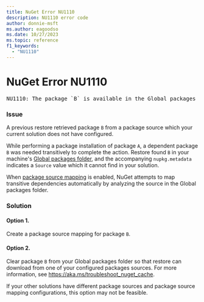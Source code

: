 ```yaml
---
title: NuGet Error NU1110
description: NU1110 error code
author: donnie-msft
ms.author: eagoodso
ms.date: 10/27/2023
ms.topic: reference
f1_keywords: 
  - "NU1110"
---
```


# NuGet Error NU1110

<pre>NU1110: The package `B` is available in the Global packages folder, but the source it came from `https://api.nuget.org/v3/index.json` is not one of the configured sources.
</pre>

### Issue

A previous restore retrieved package `B` from a package source which your current solution does not have configured.

While performing a package installation of package `A`, a dependent package `B` was needed transitively to complete the action. Restore found `B` in your machine's [Global packages folder](https://aka.ms/troubleshoot_nuget_cache), and the accompanying `nupkg.metadata` indicates a `Source` value which it cannot find in your solution.

When [package source mapping](https://aka.ms/nuget-package-source-mapping) is enabled, NuGet attempts to map transitive dependencies automatically by analyzing the source in the Global packages folder. 

### Solution

#### Option 1. 
Create a package source mapping for package `B`.

#### Option 2.
Clear package `B` from your Global packages folder so that restore can download from one of your configured packages sources. For more information, see https://aka.ms/troubleshoot_nuget_cache.

If your other solutions have different package sources and package source mapping configurations, this option may not be feasible.
